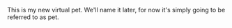 This is my new virtual pet. We'll name it later, for now it's simply going to be referred to as pet.
